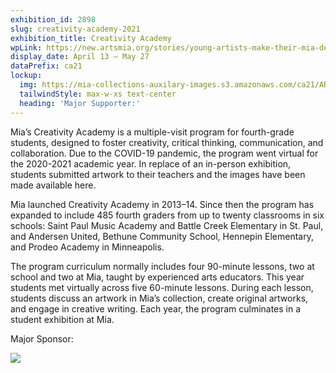 ```yaml
---
exhibition_id: 2898
slug: creativity-academy-2021
exhibition_title: Creativity Academy
wpLink: https://new.artsmia.org/stories/young-artists-make-their-mia-debut-through-the-creativity-academy
display_date: April 13 – May 27
dataPrefix: ca21
lockup:
  img: https://mia-collections-auxilary-images.s3.amazonaws.com/ca21/AROHA_LOGO_RGB_Color.png
  tailwindStyle: max-w-xs text-center
  heading: 'Major Supporter:'
---
```


Mia’s Creativity Academy is a multiple-visit program for fourth-grade students, designed to foster creativity, critical thinking, communication, and collaboration. Due to the COVID-19 pandemic, the program went virtual for the 2020-2021 academic year. In replace of an in-person exhibition, students submitted artwork to their teachers and the images have been made available here.


Mia launched Creativity Academy in 2013–14. Since then the program has expanded to include 485 fourth graders from up to twenty classrooms in six schools: Saint Paul Music Academy and Battle Creek Elementary in St. Paul, and Andersen United, Bethune Community School, Hennepin Elementary, and Prodeo Academy in Minneapolis.


The program curriculum normally includes four 90-minute lessons, two at school and two at Mia, taught by experienced arts educators. This year students met virtually across five 60-minute lessons. During each lesson, students discuss an artwork in Mia’s collection, create original artworks, and engage in creative writing. Each year, the program culminates in a student exhibition at Mia.


Major Sponsor:

<img style="max-width: 30ch;" src="https://mia-collections-auxilary-images.s3.amazonaws.com/ca21/AROHA_LOGO_RGB_Color.png" />
